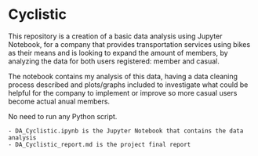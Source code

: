 # Cyclistic

This repository is a creation of a basic data analysis using Jupyter Notebook, for a company that provides transportation services using bikes as their means and is looking to expand the amount of members, by analyzing the data for both users registered: member and casual.

The notebook contains my analysis of this data, having a data cleaning process described and plots/graphs included to investigate what could be helpful for the company to implement or improve so more casual users become actual anual members.

No need to run any Python script. 

    - DA_Cyclistic.ipynb is the Jupyter Notebook that contains the data analysis 
    - DA_Cyclistic_report.md is the project final report


